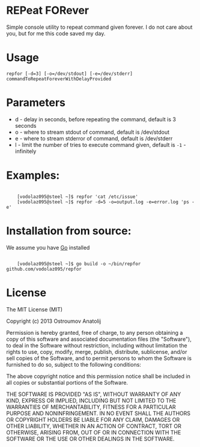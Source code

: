 REPeat FORever
================================
Simple console utility to repeat command given forever.
I do not care about you, but for me this code saved my day.

Usage
================================
`repfor [-d=3] [-o=/dev/stdout] [-e=/dev/stderr] commandToRepeatForeverWithDelayProvided`

Parameters
================================

* d - delay in seconds, before repeating the command, default is 3 seconds
* o - where to stream stdout of command, default is /dev/stdout
* e - where to stream stderror of command, default is /dev/stderr
* l - limit the number of tries to execute command given, default is `-1` - infinitely


Examples:
================================
```shell

	[vodolaz095@steel ~]$ repfor 'cat /etc/issue'
	[vodolaz095@steel ~]$ repfor -d=5 -o=output.log -e=error.log 'ps -e'

```

Installation from source:
================================
We assume you have [Go](http://golang.org/) installed
```shell

	[vodolaz095@steel ~]$ go build -o ~/bin/repfor github.com/vodolaz095/repfor

```

License
================================
The MIT License (MIT)

Copyright (c) 2013 Ostroumov Anatolij <ostroumov095 at gmail dot com>

Permission is hereby granted, free of charge, to any person obtaining a copy of
this software and associated documentation files (the "Software"), to deal in
the Software without restriction, including without limitation the rights to
use, copy, modify, merge, publish, distribute, sublicense, and/or sell copies of
the Software, and to permit persons to whom the Software is furnished to do so,
subject to the following conditions:

The above copyright notice and this permission notice shall be included in all
copies or substantial portions of the Software.

THE SOFTWARE IS PROVIDED "AS IS", WITHOUT WARRANTY OF ANY KIND, EXPRESS OR
IMPLIED, INCLUDING BUT NOT LIMITED TO THE WARRANTIES OF MERCHANTABILITY, FITNESS
FOR A PARTICULAR PURPOSE AND NONINFRINGEMENT. IN NO EVENT SHALL THE AUTHORS OR
COPYRIGHT HOLDERS BE LIABLE FOR ANY CLAIM, DAMAGES OR OTHER LIABILITY, WHETHER
IN AN ACTION OF CONTRACT, TORT OR OTHERWISE, ARISING FROM, OUT OF OR IN
CONNECTION WITH THE SOFTWARE OR THE USE OR OTHER DEALINGS IN THE SOFTWARE.
